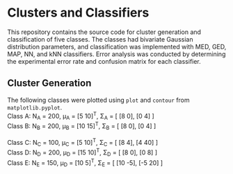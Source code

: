 # Clusters and Classifiers

This repository contains the source code for cluster generation and classification of five classes. The classes had bivariate Gaussian distribution parameters, and classification was implemented with MED, GED, MAP, NN, and kNN classifiers. Error analysis was conducted by determining the experimental error rate and confusion matrix for each classifier. 

## Cluster Generation
The following classes were plotted using `plot` and `contour` from `matplotlib.pyplot`.  
Class A: N<sub>A</sub> = 200, μ<sub>A</sub> = [5 10]<sup>T</sup>,  Σ<sub>A</sub> = [ [8 0], [0 4] ]  
Class B: N<sub>B</sub> = 200, μ<sub>B</sub> = [10 15]<sup>T</sup>,  Σ<sub>B</sub> = [ [8 0], [0 4] ]  
  
Class C: N<sub>C</sub> = 100, μ<sub>C</sub> = [5 10]<sup>T</sup>,  Σ<sub>C</sub> = [ [8 4], [4 40] ]  
Class D: N<sub>D</sub> = 200, μ<sub>D</sub> = [15 10]<sup>T</sup>,  Σ<sub>D</sub> = [ [8 0], [0 8] ]  
Class E: N<sub>E</sub> = 150, μ<sub>D</sub> = [10 5]<sup>T</sup>,  Σ<sub>E</sub> = [ [10 -5], [-5 20] ]  
